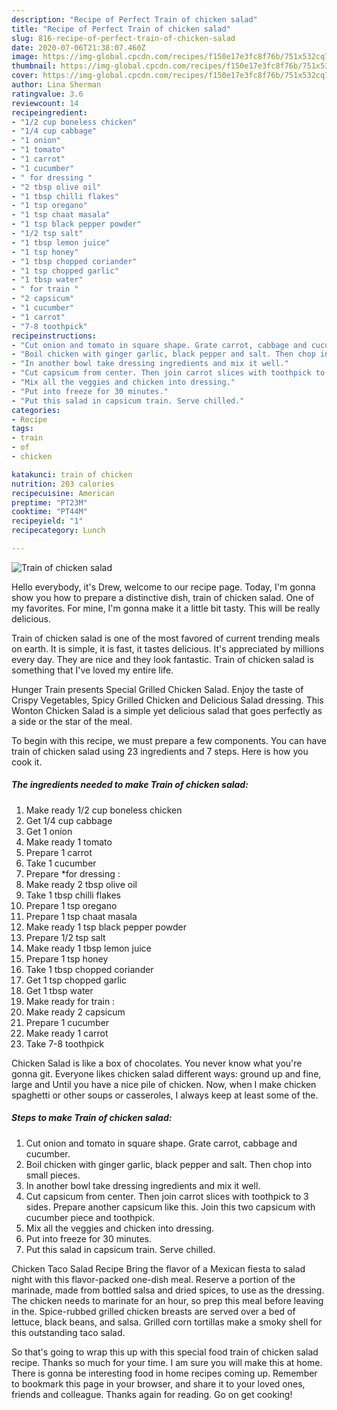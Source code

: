 ```yaml
---
description: "Recipe of Perfect Train of chicken salad"
title: "Recipe of Perfect Train of chicken salad"
slug: 816-recipe-of-perfect-train-of-chicken-salad
date: 2020-07-06T21:38:07.460Z
image: https://img-global.cpcdn.com/recipes/f150e17e3fc8f76b/751x532cq70/train-of-chicken-salad-recipe-main-photo.jpg
thumbnail: https://img-global.cpcdn.com/recipes/f150e17e3fc8f76b/751x532cq70/train-of-chicken-salad-recipe-main-photo.jpg
cover: https://img-global.cpcdn.com/recipes/f150e17e3fc8f76b/751x532cq70/train-of-chicken-salad-recipe-main-photo.jpg
author: Lina Sherman
ratingvalue: 3.6
reviewcount: 14
recipeingredient:
- "1/2 cup boneless chicken"
- "1/4 cup cabbage"
- "1 onion"
- "1 tomato"
- "1 carrot"
- "1 cucumber"
- " for dressing "
- "2 tbsp olive oil"
- "1 tbsp chilli flakes"
- "1 tsp oregano"
- "1 tsp chaat masala"
- "1 tsp black pepper powder"
- "1/2 tsp salt"
- "1 tbsp lemon juice"
- "1 tsp honey"
- "1 tbsp chopped coriander"
- "1 tsp chopped garlic"
- "1 tbsp water"
- " for train "
- "2 capsicum"
- "1 cucumber"
- "1 carrot"
- "7-8 toothpick"
recipeinstructions:
- "Cut onion and tomato in square shape. Grate carrot, cabbage and cucumber."
- "Boil chicken with ginger garlic, black pepper and salt. Then chop into small pieces."
- "In another bowl take dressing ingredients and mix it well."
- "Cut capsicum from center. Then join carrot slices with toothpick to 3 sides. Prepare another capsicum like this. Join this two capsicum with cucumber piece and toothpick."
- "Mix all the veggies and chicken into dressing."
- "Put into freeze for 30 minutes."
- "Put this salad in capsicum train. Serve chilled."
categories:
- Recipe
tags:
- train
- of
- chicken

katakunci: train of chicken 
nutrition: 203 calories
recipecuisine: American
preptime: "PT23M"
cooktime: "PT44M"
recipeyield: "1"
recipecategory: Lunch

---
```



![Train of chicken salad](https://img-global.cpcdn.com/recipes/f150e17e3fc8f76b/751x532cq70/train-of-chicken-salad-recipe-main-photo.jpg)

Hello everybody, it's Drew, welcome to our recipe page. Today, I'm gonna show you how to prepare a distinctive dish, train of chicken salad. One of my favorites. For mine, I'm gonna make it a little bit tasty. This will be really delicious.

Train of chicken salad is one of the most favored of current trending meals on earth. It is simple, it is fast, it tastes delicious. It's appreciated by millions every day. They are nice and they look fantastic. Train of chicken salad is something that I've loved my entire life.

Hunger Train presents Special Grilled Chicken Salad. Enjoy the taste of Crispy Vegetables, Spicy Grilled Chicken and Delicious Salad dressing. This Wonton Chicken Salad is a simple yet delicious salad that goes perfectly as a side or the star of the meal.


To begin with this recipe, we must prepare a few components. You can have train of chicken salad using 23 ingredients and 7 steps. Here is how you cook it.

<!--inarticleads1-->

##### The ingredients needed to make Train of chicken salad:

1. Make ready 1/2 cup boneless chicken
1. Get 1/4 cup cabbage
1. Get 1 onion
1. Make ready 1 tomato
1. Prepare 1 carrot
1. Take 1 cucumber
1. Prepare  *for dressing :
1. Make ready 2 tbsp olive oil
1. Take 1 tbsp chilli flakes
1. Prepare 1 tsp oregano
1. Prepare 1 tsp chaat masala
1. Make ready 1 tsp black pepper powder
1. Prepare 1/2 tsp salt
1. Make ready 1 tbsp lemon juice
1. Prepare 1 tsp honey
1. Take 1 tbsp chopped coriander
1. Get 1 tsp chopped garlic
1. Get 1 tbsp water
1. Make ready  for train :
1. Make ready 2 capsicum
1. Prepare 1 cucumber
1. Make ready 1 carrot
1. Take 7-8 toothpick


Chicken Salad is like a box of chocolates. You never know what you&#39;re gonna git. Everyone likes chicken salad different ways: ground up and fine, large and Until you have a nice pile of chicken. Now, when I make chicken spaghetti or other soups or casseroles, I always keep at least some of the. 

<!--inarticleads2-->

##### Steps to make Train of chicken salad:

1. Cut onion and tomato in square shape. Grate carrot, cabbage and cucumber.
1. Boil chicken with ginger garlic, black pepper and salt. Then chop into small pieces.
1. In another bowl take dressing ingredients and mix it well.
1. Cut capsicum from center. Then join carrot slices with toothpick to 3 sides. Prepare another capsicum like this. Join this two capsicum with cucumber piece and toothpick.
1. Mix all the veggies and chicken into dressing.
1. Put into freeze for 30 minutes.
1. Put this salad in capsicum train. Serve chilled.


Chicken Taco Salad Recipe Bring the flavor of a Mexican fiesta to salad night with this flavor-packed one-dish meal. Reserve a portion of the marinade, made from bottled salsa and dried spices, to use as the dressing. The chicken needs to marinate for an hour, so prep this meal before leaving in the. Spice-rubbed grilled chicken breasts are served over a bed of lettuce, black beans, and salsa. Grilled corn tortillas make a smoky shell for this outstanding taco salad. 

So that's going to wrap this up with this special food train of chicken salad recipe. Thanks so much for your time. I am sure you will make this at home. There is gonna be interesting food in home recipes coming up. Remember to bookmark this page in your browser, and share it to your loved ones, friends and colleague. Thanks again for reading. Go on get cooking!

